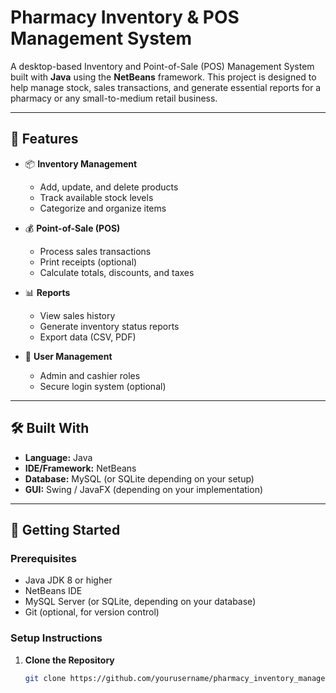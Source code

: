 # Pharmacy Inventory & POS Management System

A desktop-based Inventory and Point-of-Sale (POS) Management System built with **Java** using the **NetBeans** framework. This project is designed to help manage stock, sales transactions, and generate essential reports for a pharmacy or any small-to-medium retail business.

---

## 🚀 Features

- 📦 **Inventory Management**
  - Add, update, and delete products
  - Track available stock levels
  - Categorize and organize items

- 💰 **Point-of-Sale (POS)**
  - Process sales transactions
  - Print receipts (optional)
  - Calculate totals, discounts, and taxes

- 📊 **Reports**
  - View sales history
  - Generate inventory status reports
  - Export data (CSV, PDF)

- 👤 **User Management**
  - Admin and cashier roles
  - Secure login system (optional)

---

## 🛠️ Built With

- **Language:** Java
- **IDE/Framework:** NetBeans
- **Database:** MySQL (or SQLite depending on your setup)
- **GUI:** Swing / JavaFX (depending on your implementation)

---

## 🏁 Getting Started

### Prerequisites

- Java JDK 8 or higher
- NetBeans IDE
- MySQL Server (or SQLite, depending on your database)
- Git (optional, for version control)

### Setup Instructions

1. **Clone the Repository**
   ```bash
   git clone https://github.com/yourusername/pharmacy_inventory_management_system.git

